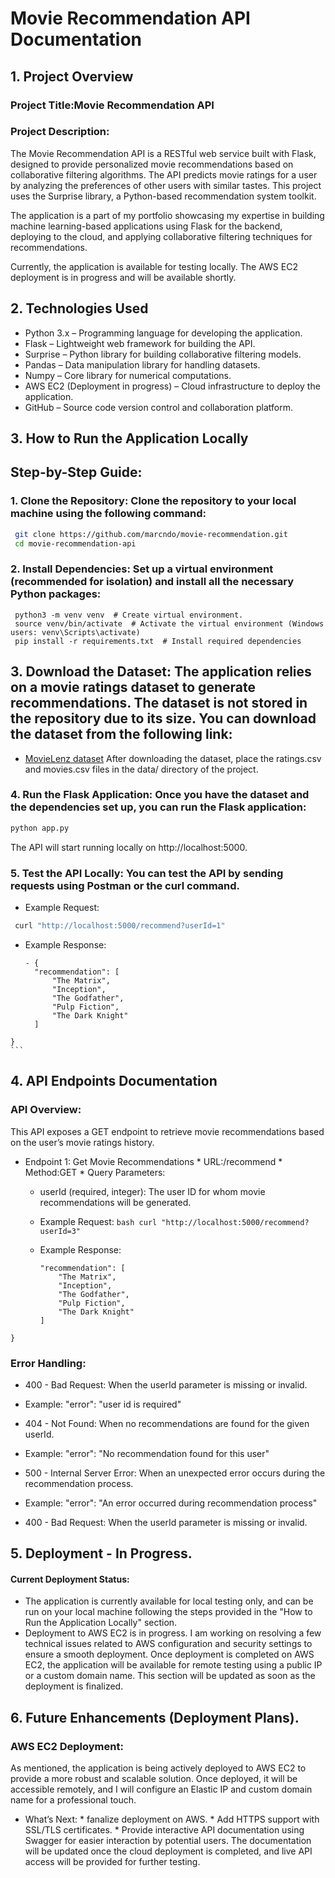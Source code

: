 # Movie Recommendation API Documentation

## 1. Project Overview
 ### Project Title:Movie Recommendation API
 ### Project Description:
The Movie Recommendation API is a RESTful web service built with Flask, designed to provide personalized movie recommendations based on collaborative filtering algorithms. The API predicts movie ratings for a user by analyzing the preferences of other users with similar tastes. This project uses the Surprise library, a Python-based recommendation system toolkit.

The application is a part of my portfolio showcasing my expertise in building machine learning-based applications using Flask for the backend, deploying to the cloud, and applying collaborative filtering techniques for recommendations.

Currently, the application is available for testing locally. The AWS EC2 deployment is in progress and will be available shortly.

## 2. Technologies Used
 * Python 3.x – Programming language for developing the application.
 * Flask – Lightweight web framework for building the API.
 * Surprise – Python library for building collaborative filtering models.
 * Pandas – Data manipulation library for handling datasets.
 * Numpy – Core library for numerical computations.
 * AWS EC2 (Deployment in progress) – Cloud infrastructure to deploy the application.
 * GitHub – Source code version control and collaboration platform.

## 3. How to Run the Application Locally
 ## Step-by-Step Guide:
  ### 1. Clone the Repository: Clone the repository to your local machine using the following command:
 ```bash
  git clone https://github.com/marcndo/movie-recommendation.git
  cd movie-recommendation-api
   ```
  ### 2. Install Dependencies: Set up a virtual environment (recommended for isolation) and install all the necessary Python packages:
  ```
   python3 -m venv venv  # Create virtual environment.
   source venv/bin/activate  # Activate the virtual environment (Windows users: venv\Scripts\activate)
   pip install -r requirements.txt  # Install required dependencies
   ```
  ## 3. Download the Dataset: The application relies on a movie ratings dataset to generate recommendations. The dataset is not stored in the repository due to its size. You can download the dataset from the following link:
   * [MovieLenz dataset](https://www.kaggle.com/datasets/grouplens/movielens-20m-dataset)
After downloading the dataset, place the ratings.csv and movies.csv files in the data/ directory of the project.
  ### 4. Run the Flask Application: Once you have the dataset and the dependencies set up, you can run the Flask application:
```bash
python app.py
```
The API will start running locally on http://localhost:5000.
  ### 5. Test the API Locally: You can test the API by sending requests using Postman or the curl command.
   * Example Request:
 ```bash
  curl "http://localhost:5000/recommend?userId=1"
 ```
   * Example Response:
     ```
     - {
       "recommendation": [
           "The Matrix",
           "Inception",
           "The Godfather",
           "Pulp Fiction",
           "The Dark Knight"
       ]
    }
    ```
  ## 4. API Endpoints Documentation
   ### API Overview:
This API exposes a GET endpoint to retrieve movie recommendations based on the user’s movie ratings history.
   - Endpoint 1: Get Movie Recommendations
    * URL:/recommend
    * Method:GET
    * Query Parameters:
     * userId (required, integer): The user ID for whom movie recommendations will be generated.
     * Example Request:
    ```bash
    curl "http://localhost:5000/recommend?userId=3"
    ```
  
     * Example Response:
       ``` {
       "recommendation": [
           "The Matrix",
           "Inception",
           "The Godfather",
           "Pulp Fiction",
           "The Dark Knight"
       ]
    }
  ### Error Handling:
  * 400 - Bad Request: When the userId parameter is missing or invalid.
   * Example: "error": "user id is required"
  * 404 - Not Found: When no recommendations are found for the given userId.
   * Example: "error": "No recommendation found for this user"
  * 500 - Internal Server Error: When an unexpected error occurs during the recommendation process.
   * Example: "error": "An error occurred during recommendation process"

  * 400 - Bad Request: When the userId parameter is missing or invalid.

    
  ## 5. Deployment - In Progress.
  #### Current Deployment Status:
   * The application is currently available for local testing only, and can be run on your local machine following the steps provided in the "How to Run the Application Locally" section.
   * Deployment to AWS EC2 is in progress. I am working on resolving a few technical issues related to AWS configuration and security settings to ensure a smooth deployment.
Once deployment is completed on AWS EC2, the application will be available for remote testing using a public IP or a custom domain name. This section will be updated as soon as the deployment is finalized.

 ## 6. Future Enhancements (Deployment Plans).
  ### AWS EC2 Deployment:
 As mentioned, the application is being actively deployed to AWS EC2 to provide a more robust and scalable solution. Once deployed, it will be accessible remotely, and I will configure an Elastic IP and custom domain name for a professional touch.
   * What’s Next:
    * fanalize deployment on AWS.
    * Add HTTPS support with SSL/TLS certificates.
    * Provide interactive API documentation using Swagger for easier interaction by potential users.
The documentation will be updated once the cloud deployment is completed, and  live API access will be provided for further testing.


